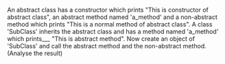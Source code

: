 An abstract class has a constructor which prints "This is constructor of abstract class", 
an abstract method named 'a_method' and a non-abstract method which prints "This is a normal method of abstract class".
A class 'SubClass' inherits the abstract class and has a method named 'a_method' which prints___ 
"This is abstract method". Now create an object of 'SubClass' and call the abstract method and
the non-abstract method. (Analyse the result)
